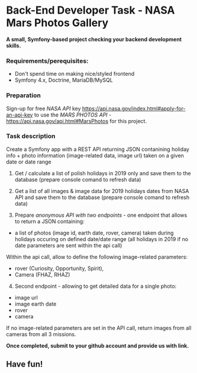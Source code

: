 # Back-End Developer Task -  NASA Mars Photos Gallery

**A small, Symfony-based project checking your backend development skills.** 



### Requirements/perequisites:
* Don't spend time on making nice/styled frontend
* Symfony 4.x, Doctrine, MariaDB/MySQL



### Preparation
Sign-up for free *NASA API* key https://api.nasa.gov/index.html#apply-for-an-api-key
to use the *MARS PHOTOS API* - https://api.nasa.gov/api.html#MarsPhotos for this project.






### Task description
Create a Symfony app with a REST API returning JSON contanining holiday info + photo information (image-related data, image url) taken on a given date or date range



1. Get / calculate a list of polish holidays in 2019 only and save them to the database (prepare console comand to refresh data)

2. Get a list of all images & image data for 2019 holidays dates from NASA API and save them to the database (prepare console comand to refresh data)

3. Prepare *anonymous API with two endpoints* - one endpoint that allows to return a JSON containing:

* a list of photos (image id, earth date, rover, camera) taken during holidays occuring on defined date/date range (all holidays in 2019 if no date parameters are sent within the api call)

Within the api call, allow to define the following image-related parameters:
* rover (Curiosity, Opportunity, Spirit), 
* Camera (FHAZ, RHAZ)

4. Second endpoint - allowing to get detailed data for a single photo:
* image url
* image earth date
* rover
* camera

If no image-related parameters are set in the API call, return images from all cameras from all 3 missions.




**Once completed, submit to your github account and provide us with link.**

## Have fun!
